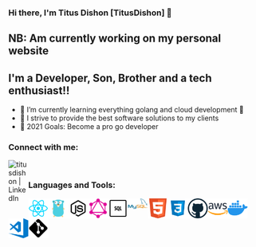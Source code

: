 ### Hi there, I'm Titus Dishon [TitusDishon] 👋

## NB: Am currently working on my personal website

## I'm a Developer, Son, Brother and a tech enthusiast!!

- 🌱 I’m currently learning everything golang and cloud development 🤣
- 👯 I strive to provide the best software solutions to my clients
- 🥅 2021 Goals: Become a pro go developer

### Connect with me:

[<img align="left" alt="titusdishon | LinkedIn" width="40px" src="https://cdn.jsdelivr.net/npm/simple-icons@v3/icons/linkedin.svg" />][linkedin]

<br />

### Languages and Tools:

<img align="left" alt="React js" width="40px" src="https://raw.githubusercontent.com/titusdishon/titusdishon/master/reactjs.svg" />
<img align="left" alt="Go" width="40px" src="https://raw.githubusercontent.com/titusdishon/titusdishon/master/go.svg" />
<img align="left" alt="Node js" width="40px" src="https://raw.githubusercontent.com/titusdishon/titusdishon/master/node-js.svg" />
<img align="left" alt="Graphql" width="40px" src="https://raw.githubusercontent.com/titusdishon/titusdishon/master/graphql.svg" />
<img align="left" alt="SQL" width="40px" src="https://raw.githubusercontent.com/titusdishon/titusdishon/master/sql.png" />
<img align="left" alt="mysql" width="40px" src="https://raw.githubusercontent.com/titusdishon/titusdishon/master/mysql.svg" />
<img align="left" alt="html" width="40px" src="https://raw.githubusercontent.com/titusdishon/titusdishon/master/html.svg" />
<img align="left" alt="css3" width="40px" src="https://raw.githubusercontent.com/titusdishon/titusdishon/master/css3.svg" />
<img align="left" alt="github" width="40px" src="https://raw.githubusercontent.com/titusdishon/titusdishon/master/github.svg" />
<img align="left" alt="aws" width="40px" src="https://raw.githubusercontent.com/titusdishon/titusdishon/master/aws.png" />
<img align="left" alt="docker" width="40px" src="https://raw.githubusercontent.com/titusdishon/titusdishon/master/docker.svg" />
<img align="left" alt="vscode" width="40px" src="https://raw.githubusercontent.com/titusdishon/titusdishon/master/vscode.png" />
<img align="left" alt="Git" width="40px" src="https://raw.githubusercontent.com/titusdishon/titusdishon/master/git.svg" />

[linkedin]: https://www.linkedin.com/in/titus-dishon-862289104
